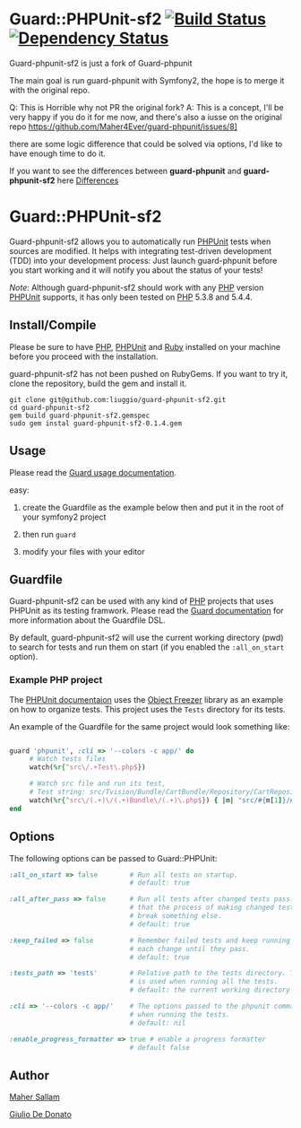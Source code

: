 Guard::PHPUnit-sf2 [![Build Status](https://secure.travis-ci.org/liuggio/guard-phpunit-sf2.png)](http://travis-ci.org/liuggio/guard-phpunit-sf2) [![Dependency Status](https://gemnasium.com/liuggio/guard-phpunit-sf2.png?branch=master)](https://gemnasium.com/liuggio/guard-phpunit-sf2.png)
==============

Guard-phpunit-sf2 is just a fork of Guard-phpunit

The main goal is run guard-phpunit with Symfony2, the hope is to merge it with the original repo.

Q: This is Horrible why not PR the original fork?
A: This is a concept, I'll be very happy if you do it for me now, and there's also a iusse on the original repo https://github.com/Maher4Ever/guard-phpunit/issues/8]

   there are some logic difference that could be solved via options, I'd like to have enough time to do it.



If you want to see the differences between **guard-phpunit** and **guard-phpunit-sf2** here [Differences](https://github.com/liuggio/guard-phpunit-sf2/compare/master)


Guard::PHPUnit-sf2
==============


Guard-phpunit-sf2 allows you to automatically run [PHPUnit][6] tests when sources
are modified. It helps with integrating test-driven development (TDD) into
your development process: Just launch guard-phpunit before you start working
and it will notify you about the status of your tests!

*Note*: Although guard-phpunit-sf2 should work with any [PHP][7] version [PHPUnit][6] supports,
it has only been tested on [PHP][7] 5.3.8 and 5.4.4.

Install/Compile
-------

Please be sure to have [PHP][7], [PHPUnit][6] and [Ruby][1] installed on your machine before
you proceed with the installation.

guard-phpunit-sf2 has not been pushed on RubyGems. If you want to try it, clone the repository, build the gem and install it.

	git clone git@github.com:liuggio/guard-phpunit-sf2.git
	cd guard-phpunit-sf2
	gem build guard-phpunit-sf2.gemspec
	sudo gem instal guard-phpunit-sf2-0.1.4.gem

Usage
-----

Please read the [Guard usage documentation][3].

easy:

1. create the Guardfile as the example below then and put it in the root of your symfony2 project

2. then run `guard`

3. modify your files with your editor


Guardfile
---------

Guard-phpunit-sf2 can be used with any kind of [PHP][7] projects that uses PHPUnit as
its testing framwork. Please read the [Guard documentation][3] for more information
about the Guardfile DSL.

By default, guard-phpunit-sf2 will use the current working directory (pwd) to
search for tests and run them on start (if you enabled the `:all_on_start` option).

### Example PHP project

The [PHPUnit documentaion][4] uses the [Object Freezer][5] library as an example on how
to organize tests. This project uses the `Tests` directory for its tests.

An example of the Guardfile for the same project would look
something like:

```ruby

guard 'phpunit', :cli => '--colors -c app/' do
     # Watch tests files
     watch(%r{^src\/.+Test\.php$})

     # Watch src file and run its test,
     # Test string: src/Tvision/Bundle/CartBundle/Repository/CartRepository.php
     watch(%r{^src\/(.+)\/(.+)Bundle\/(.+)\.php$}) { |m| "src/#{m[1]}/#{m[2]}Bundle/Tests/#{m[3]}Test.php" } # Watch all files in your bundles and run the respective tests on change
end

```

Options
-------

The following options can be passed to Guard::PHPUnit:

```ruby
:all_on_start => false        # Run all tests on startup.
                              # default: true

:all_after_pass => false      # Run all tests after changed tests pass. This ensures
                              # that the process of making changed tests pass didn't
                              # break something else.
                              # default: true

:keep_failed => false         # Remember failed tests and keep running them with
                              # each change until they pass.
                              # default: true

:tests_path => 'tests'        # Relative path to the tests directory. This path
                              # is used when running all the tests.
                              # default: the current working directory (pwd)

:cli => '--colors -c app/'    # The options passed to the phpunit command
                              # when running the tests.
                              # default: nil

:enable_progress_formatter => true # enable a progress formatter
                              # default false

```

Author
------

[Maher Sallam](https://github.com/Maher4Ever)

[Giulio De Donato](https://github.com/liuggio)

[1]:http://ruby-lang.org
[3]:https://github.com/guard/guard#readme
[4]:http://www.phpunit.de/manual/current/en/
[5]:https://github.com/sebastianbergmann/php-object-freezer/
[6]:http://www.phpunit.de
[7]:http://php.net
